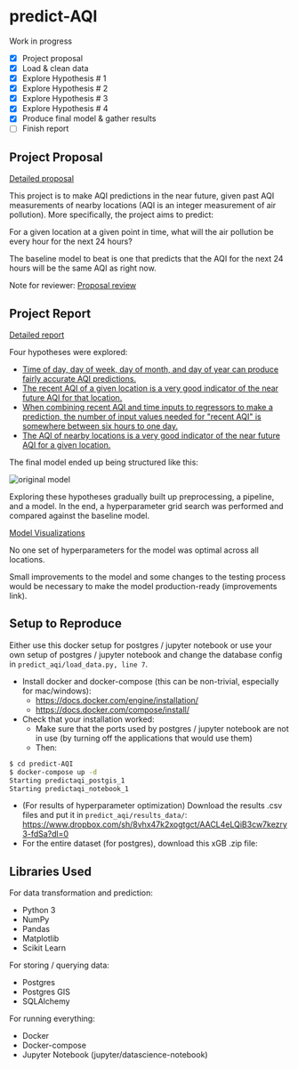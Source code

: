 # predict-AQI

Work in progress

- [x] Project proposal
- [x] Load & clean data
- [x] Explore Hypothesis # 1
- [x] Explore Hypothesis # 2
- [x] Explore Hypothesis # 3
- [x] Explore Hypothesis # 4
- [x] Produce final model & gather results
- [ ] Finish report

## Project Proposal

[Detailed proposal](./proposal.md)

This project is to make AQI predictions in the near future, given past AQI measurements of nearby locations (AQI is an integer measurement of air pollution). More specifically, the project aims to predict:

For a given location at a given point in time, what will the air pollution be every hour for the next 24 hours?

The baseline model to beat is one that predicts that the AQI for the next 24 hours will be the same AQI as right now.

Note for reviewer: [Proposal review](https://review.udacity.com/#!/reviews/267521)

## Project Report

[Detailed report](./report.md)

Four hypotheses were explored:

* [Time of day, day of week, day of month, and day of year can produce fairly accurate AQI predictions.](./predict_aqi/notebooks/hypothesis1_date_time.ipynb)
* [The recent AQI of a given location is a very good indicator of the near future AQI for that location.](./predict_aqi/notebooks/hypothesis2_recent_history.ipynb)
* [When combining recent AQI and time inputs to regressors to make a prediction, the number of input values needed for "recent AQI" is somewhere between six hours to one day.](./predict_aqi/notebooks/hypothesis3_history_depth.ipynb)
* [The AQI of nearby locations is a very good indicator of the near future AQI for a given location.](./predict_aqi/notebooks/hypothesis4_nearby_locations.ipynb)

The final model ended up being structured like this:

![original model](images/original_model.png)

Exploring these hypotheses gradually built up preprocessing, a pipeline, and a model. In the end, a hyperparameter grid search was performed and compared against the baseline model.

[Model Visualizations](./notebooks/final_model.ipynb)

No one set of hyperparameters for the model was optimal across all locations.

<insert top x model graphs>

Small improvements to the model and some changes to the testing process would be necessary to make the model production-ready (improvements link).

## Setup to Reproduce

Either use this docker setup for postgres / jupyter notebook or use your own setup of postgres / jupyter notebook and change the database config in `predict_aqi/load_data.py, line 7`.

* Install docker and docker-compose (this can be non-trivial, especially for mac/windows):
  * https://docs.docker.com/engine/installation/
  * https://docs.docker.com/compose/install/
* Check that your installation worked:
  * Make sure that the ports used by postgres / jupyter notebook are not in use (by turning off the applications that would use them)
  * Then:
```bash
$ cd predict-AQI
$ docker-compose up -d
Starting predictaqi_postgis_1
Starting predictaqi_notebook_1
```
* (For results of hyperparameter optimization) Download the results .csv files and put it in `predict_aqi/results_data/`: https://www.dropbox.com/sh/8vhx47k2xogtgct/AACL4eLQiB3cw7kezry3-fdSa?dl=0
* For the entire dataset (for postgres), download this xGB .zip file: 

## Libraries Used

For data transformation and prediction:
* Python 3
* NumPy
* Pandas
* Matplotlib
* Scikit Learn

For storing / querying data:
* Postgres
* Postgres GIS
* SQLAlchemy

For running everything:
* Docker
* Docker-compose
* Jupyter Notebook (jupyter/datascience-notebook)
